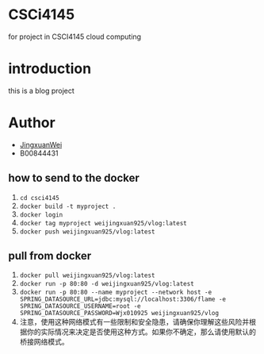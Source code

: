 # CSCi4145
for project in CSCI4145 cloud computing

# introduction
this is a blog project

# Author
- [JingxuanWei](jn728702@dal.ca)
- B00844431

## how to send to the docker
1. `cd csci4145`
2. `docker build -t myproject . `
3. `docker login `
4. `docker tag myproject weijingxuan925/vlog:latest`
5. `docker push weijingxuan925/vlog:latest`

## pull from docker
1. `docker pull weijingxuan925/vlog:latest`
2. `docker run -p 80:80 -d weijingxuan925/vlog:latest`
3. `docker run -p 80:80 --name myproject --network host -e SPRING_DATASOURCE_URL=jdbc:mysql://localhost:3306/flame -e  SPRING_DATASOURCE_USERNAME=root -e  SPRING_DATASOURCE_PASSWORD=Wjx010925 weijingxuan925/vlog`
4. 注意，使用这种网络模式有一些限制和安全隐患，请确保你理解这些风险并根据你的实际情况来决定是否使用这种方式。如果你不确定，那么请使用默认的桥接网络模式。
